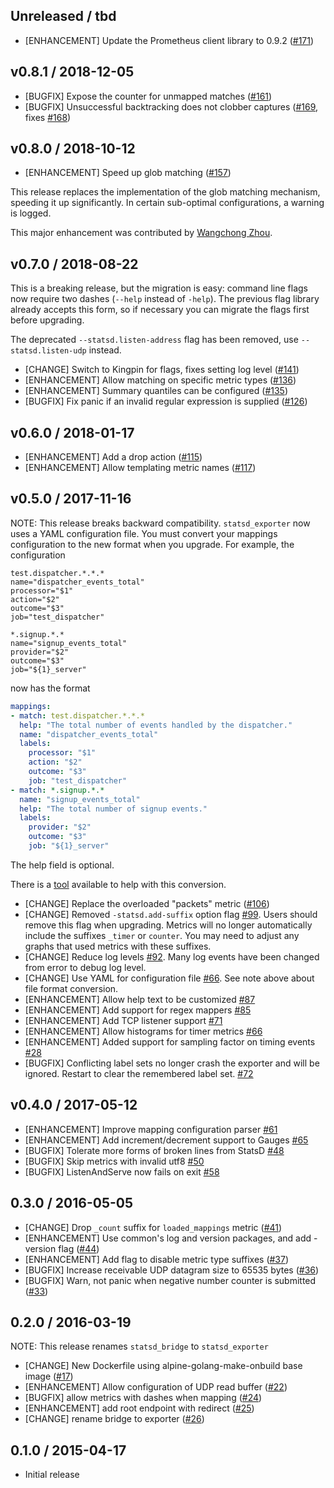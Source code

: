 ## Unreleased / tbd

* [ENHANCEMENT] Update the Prometheus client library to 0.9.2 ([#171](https://github.com/prometheus/statsd_exporter/pull/171))

## v0.8.1 / 2018-12-05

* [BUGFIX] Expose the counter for unmapped matches ([#161](https://github.com/prometheus/statsd_exporter/pull/161))
* [BUGFIX] Unsuccessful backtracking does not clobber captures ([#169](https://github.com/prometheus/statsd_exporter/pull/169), fixes [#168](https://github.com/prometheus/statsd_exporter/issues/168))

## v0.8.0 / 2018-10-12

* [ENHANCEMENT] Speed up glob matching ([#157](https://github.com/prometheus/statsd_exporter/pull/157))

This release replaces the implementation of the glob matching mechanism,
speeding it up significantly. In certain sub-optimal configurations, a warning
is logged.

This major enhancement was contributed by [Wangchong Zhou](https://github.com/fffonion).

## v0.7.0 / 2018-08-22

This is a breaking release, but the migration is easy: command line flags now
require two dashes (`--help` instead of `-help`). The previous flag library
already accepts this form, so if necessary you can migrate the flags first
before upgrading.

The deprecated `--statsd.listen-address` flag has been removed, use
`--statsd.listen-udp` instead.

* [CHANGE] Switch to Kingpin for flags, fixes setting log level ([#141](https://github.com/prometheus/statsd_exporter/pull/141))
* [ENHANCEMENT] Allow matching on specific metric types ([#136](https://github.com/prometheus/statsd_exporter/pulls/136))
* [ENHANCEMENT] Summary quantiles can be configured ([#135](https://github.com/prometheus/statsd_exporter/pulls/135))
* [BUGFIX] Fix panic if an invalid regular expression is supplied ([#126](https://github.com/prometheus/statsd_exporter/pulls/126))

## v0.6.0 / 2018-01-17

* [ENHANCEMENT] Add a drop action ([#115](https://github.com/prometheus/statsd_exporter/pulls/115))
* [ENHANCEMENT] Allow templating metric names ([#117](https://github.com/prometheus/statsd_exporter/pulls/117))

## v0.5.0 / 2017-11-16

NOTE: This release breaks backward compatibility. `statsd_exporter` now uses
a YAML configuration file. You must convert your mappings configuration to
the new format when you upgrade. For example, the configuration

```
test.dispatcher.*.*.*
name="dispatcher_events_total"
processor="$1"
action="$2"
outcome="$3"
job="test_dispatcher"

*.signup.*.*
name="signup_events_total"
provider="$2"
outcome="$3"
job="${1}_server"
```

now has the format

```yaml
mappings:
- match: test.dispatcher.*.*.*
  help: "The total number of events handled by the dispatcher."
  name: "dispatcher_events_total"
  labels:
    processor: "$1"
    action: "$2"
    outcome: "$3"
    job: "test_dispatcher"
- match: *.signup.*.*
  name: "signup_events_total"
  help: "The total number of signup events."
  labels:
    provider: "$2"
    outcome: "$3"
    job: "${1}_server"
```

The help field is optional.

There is a [tool](https://github.com/bakins/statsd-exporter-convert) available to help with this conversion.

* [CHANGE] Replace the overloaded "packets" metric ([#106](https://github.com/prometheus/statsd_exporter/pulls/106))
* [CHANGE] Removed `-statsd.add-suffix` option flag [#99](https://github.com/prometheus/statsd_exporter/pulls/99). Users should remove
  this flag when upgrading.  Metrics will no longer automatically include the
  suffixes `_timer`  or `counter`. You may need to adjust any graphs that used
  metrics with these suffixes.
* [CHANGE] Reduce log levels [#92](https://github.com/prometheus/statsd_exporter/pulls/92). Many log events have been changed from error
  to debug log level.
* [CHANGE] Use YAML for configuration file [#66](https://github.com/prometheus/statsd_exporter/pulls/66). See note above about file format
  conversion.
* [ENHANCEMENT] Allow help text to be customized [#87](https://github.com/prometheus/statsd_exporter/pulls/87)
* [ENHANCEMENT] Add support for regex mappers [#85](https://github.com/prometheus/statsd_exporter/pulls/85)
* [ENHANCEMENT] Add TCP listener support [#71](https://github.com/prometheus/statsd_exporter/pulls/71)
* [ENHANCEMENT] Allow histograms for timer metrics [#66](https://github.com/prometheus/statsd_exporter/pulls/66)
* [ENHANCEMENT] Added support for sampling factor on timing events [#28](https://github.com/prometheus/statsd_exporter/pulls/28)
* [BUGFIX] Conflicting label sets no longer crash the exporter and will be
  ignored. Restart to clear the remembered label set. [#72](https://github.com/prometheus/statsd_exporter/pulls/72)

## v0.4.0 / 2017-05-12

* [ENHANCEMENT] Improve mapping configuration parser [#61](https://github.com/prometheus/statsd_exporter/pulls/61)
* [ENHANCEMENT] Add increment/decrement support to Gauges [#65](https://github.com/prometheus/statsd_exporter/pulls/65)
* [BUGFIX] Tolerate more forms of broken lines from StatsD [#48](https://github.com/prometheus/statsd_exporter/pulls/48)
* [BUGFIX] Skip metrics with invalid utf8 [#50](https://github.com/prometheus/statsd_exporter/pulls/50)
* [BUGFIX] ListenAndServe now fails on exit [#58](https://github.com/prometheus/statsd_exporter/pulls/58)

## 0.3.0 / 2016-05-05

* [CHANGE] Drop `_count` suffix for `loaded_mappings` metric ([#41](https://github.com/prometheus/statsd_exporter/pulls/41))
* [ENHANCEMENT] Use common's log and version packages, and add -version flag ([#44](https://github.com/prometheus/statsd_exporter/pulls/44))
* [ENHANCEMENT] Add flag to disable metric type suffixes ([#37](https://github.com/prometheus/statsd_exporter/pulls/37))
* [BUGFIX] Increase receivable UDP datagram size to 65535 bytes ([#36](https://github.com/prometheus/statsd_exporter/pulls/36))
* [BUGFIX] Warn, not panic when negative number counter is submitted ([#33](https://github.com/prometheus/statsd_exporter/pulls/33))

## 0.2.0 / 2016-03-19

NOTE: This release renames `statsd_bridge` to `statsd_exporter`

* [CHANGE] New Dockerfile using alpine-golang-make-onbuild base image ([#17](https://github.com/prometheus/statsd_exporter/pulls/17))
* [ENHANCEMENT] Allow configuration of UDP read buffer ([#22](https://github.com/prometheus/statsd_exporter/pulls/22))
* [BUGFIX] allow metrics with dashes when mapping ([#24](https://github.com/prometheus/statsd_exporter/pulls/24))
* [ENHANCEMENT] add root endpoint with redirect ([#25](https://github.com/prometheus/statsd_exporter/pulls/25))
* [CHANGE] rename bridge to exporter ([#26](https://github.com/prometheus/statsd_exporter/pulls/26))


## 0.1.0 / 2015-04-17

* Initial release
